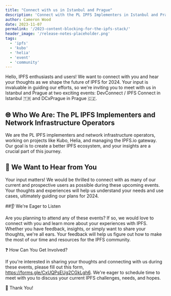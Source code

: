 ```yaml
---
title: "Connect with us in Istanbul and Prague"
description: 'Connect with the PL IPFS Implementers in Istanbul and Prague for DevConnect and DCxPrague! 🇹🇷🇨🇿 We want to hear from IPFS users to shape our 2024 plans.'
author: Cameron Wood
date: 2023-11-07
permalink: '/2023-content-blocking-for-the-ipfs-stack/'
header_image: '/release-notes-placeholder.png'
tags:
  - 'ipfs'
  - 'kubo'
  - 'helia'
  - 'event'
  - 'community'
---
```


Hello, IPFS enthusiasts and users! We want to connect with you and hear your thoughts as we shape the future of IPFS for 2024. Your input is invaluable in guiding our efforts, so we're inviting you to meet with us in Istanbul and Prague at two exciting events: DevConnect / IPFS Connect in Istanbul 🇹🇷 and DCxPrague in Prague 🇨🇿.


## 🌐 Who We Are: The PL IPFS Implementers and Network Infrastructure Operators

We are the PL IPFS implementers and network infrastructure operators, working on projects like Kubo, Helia, and managing the IPFS.io gateway. Our goal is to create a better IPFS ecosystem, and your insights are a crucial part of this journey.


## 👋 We Want to Hear from You

Your input matters! We would be thrilled to connect with as many of our current and prospective users as possible during these upcoming events. Your thoughts and experiences will help us understand your needs and use cases, ultimately guiding our plans for 2024.


##👂 We're Eager to Listen

Are you planning to attend any of these events? If so, we would love to connect with you and learn more about your experiences with IPFS. Whether you have feedback, insights, or simply want to share your thoughts, we're all ears. Your feedback will help us figure out how to make the most of our time and resources for the IPFS community.


❓ How Can You Get Involved?

If you're interested in sharing your thoughts and connecting with us during these events, please fill out this form, https://forms.gle/CxUQPsEUg2CGkLgh6. We're eager to schedule time to meet with you to discuss your current IPFS challenges, needs, and hopes.


🙏 Thank You!
